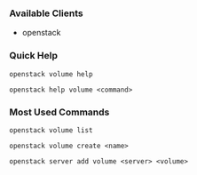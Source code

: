 ### Available Clients
  * openstack

### Quick Help
`openstack volume help`

`openstack help volume <command>`

### Most Used Commands
`openstack volume list`

`openstack volume create <name>`

`openstack server add volume <server> <volume>`
